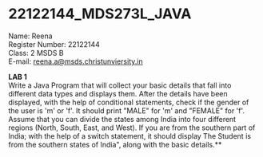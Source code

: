 # 22122144_MDS273L_JAVA
Name: Reena  
Register Number: 22122144  
Class: 2 MSDS B  
E-mail: reena.a@msds.christunviersity.in  

**LAB 1**    
Write a Java Program that will collect your basic details that fall into different data types and displays them.
After the details have been displayed, with the help of conditional statements, check if the gender of the user is 'm' or 'f'. It should print "MALE" for 'm' and "FEMALE" for 'f'.
Assume that you can divide the states among India into four different regions (North, South, East, and West). If you are from the southern part of India; with the help of a switch statement, it should display The Student is from the southern states of India", along with the basic details.**
